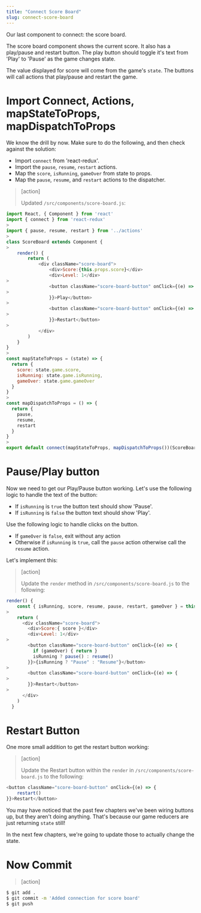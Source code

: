 ```yaml
---
title: "Connect Score Board"
slug: connect-score-board
---
```


Our last component to connect: the score board.

The score board component shows the current score. It also has a play/pause and restart button. The play button should toggle it's text from 'Play' to 'Pause' as the game changes state.

The value displayed for score will come from the game's `state`.
The buttons will call actions that play/pause and restart the game.

# Import Connect, Actions, mapStateToProps, mapDispatchToProps

We know the drill by now. Make sure to do the following, and then check against the solution:

- Import `connect` from 'react-redux'.
- Import the `pause`, `resume`, `restart` actions.
- Map the `score`, `isRunning`, `gameOver` from state to props.
- Map the `pause`, `resume`, and `restart` actions to the dispatcher.

> [action]
>
> Updated `/src/components/score-board.js`:
>
```js
import React, { Component } from 'react'
import { connect } from 'react-redux'
>
import { pause, resume, restart } from '../actions'
>
class ScoreBoard extends Component {
>
    render() {
        return (
            <div className="score-board">
                <div>Score:{this.props.score}</div>
                <div>Level: 1</div>
>
                <button className="score-board-button" onClick={(e) => {
>
                }}>Play</button>
>
                <button className="score-board-button" onClick={(e) => {
>
                }}>Restart</button>
>
            </div>
        )
    }
}
>
const mapStateToProps = (state) => {
  return {
    score: state.game.score,
    isRunning: state.game.isRunning,
    gameOver: state.game.gameOver
  }
}
>
const mapDispatchToProps = () => {
  return {
    pause,
    resume,
    restart
  }
}
>
export default connect(mapStateToProps, mapDispatchToProps())(ScoreBoard)
```

# Pause/Play button

Now we need to get our Play/Pause button working. Let's use the following logic to handle the text of the button:

- If `isRunning` is `true` the button text should show
'Pause'.
- If `isRunning` is `false` the button text should show
'Play'.

Use the following logic to handle clicks on the button.

- If `gameOver` is `false`, exit without any action
- Otherwise if `isRunning` is `true`, call the `pause` action
otherwise call the `resume` action.

Let's implement this:

> [action]
>
> Update the `render` method in `/src/components/score-board.js` to the following:
>
```js
render() {
    const { isRunning, score, resume, pause, restart, gameOver } = this.props
>
    return (
      <div className="score-board">
        <div>Score:{ score }</div>
        <div>Level: 1</div>
>
        <button className="score-board-button" onClick={(e) => {
          if (gameOver) { return }
          isRunning ? pause() : resume()
        }}>{isRunning ? "Pause" : "Resume"}</button>
>
        <button className="score-board-button" onClick={(e) => {
>          
        }}>Restart</button>
>
      </div>
    )
  }
```

# Restart Button

One more small addition to get the restart button working:

> [action]
>
> Update the Restart button within the `render` in `/src/components/score-board.js` to the following:
>
```js
<button className="score-board-button" onClick={(e) => {
    restart()
}}>Restart</button>
```

You may have noticed that the past few chapters we've been wiring buttons up, but they aren't doing anything. That's because our game reducers are just returning `state` still!

In the next few chapters, we're going to update those to actually change the state.

# Now Commit

>[action]
>
```bash
$ git add .
$ git commit -m 'Added connection for score board'
$ git push
```
